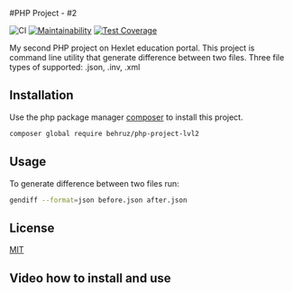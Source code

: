 #PHP Project - #2

![CI](https://github.com/muyassarov/php-project-lvl2/workflows/CI/badge.svg)
[![Maintainability](https://api.codeclimate.com/v1/badges/402ff681e86e6ab0f03d/maintainability)](https://codeclimate.com/github/muyassarov/php-project-lvl2/maintainability)
[![Test Coverage](https://api.codeclimate.com/v1/badges/402ff681e86e6ab0f03d/test_coverage)](https://codeclimate.com/github/muyassarov/php-project-lvl2/test_coverage)

My second PHP project on Hexlet education portal. This project is command line utility that generate 
difference between two files. Three file types of supported: .json, .inv, .xml

## Installation 
Use the php package manager [composer](https://getcomposer.org/) to install this project.

```bash
composer global require behruz/php-project-lvl2
```
  
## Usage
To generate difference between two files run:
```bash
gendiff --format=json before.json after.json
```


## License
[MIT](https://choosealicense.com/licenses/mit/)

## Video how to install and use
